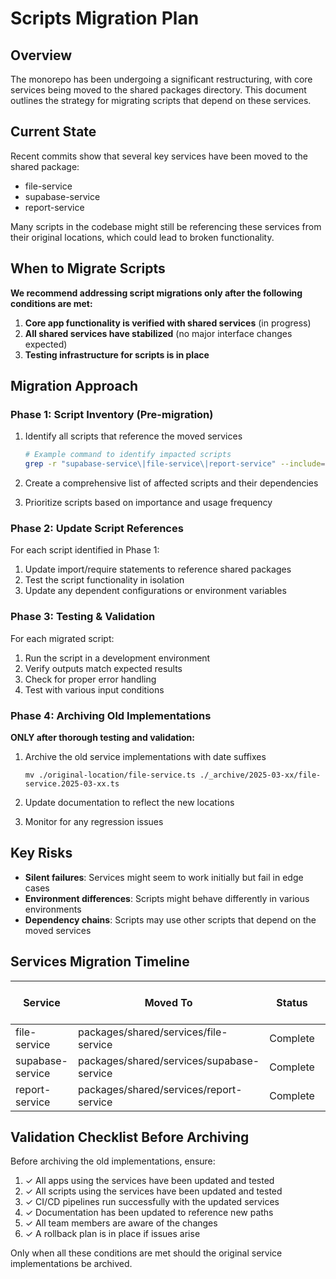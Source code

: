 # Scripts Migration Plan

## Overview

The monorepo has been undergoing a significant restructuring, with core services being moved to the shared packages directory. This document outlines the strategy for migrating scripts that depend on these services.

## Current State

Recent commits show that several key services have been moved to the shared package:
- file-service
- supabase-service
- report-service

Many scripts in the codebase might still be referencing these services from their original locations, which could lead to broken functionality.

## When to Migrate Scripts

**We recommend addressing script migrations only after the following conditions are met:**

1. **Core app functionality is verified with shared services** (in progress)
2. **All shared services have stabilized** (no major interface changes expected)
3. **Testing infrastructure for scripts is in place**

## Migration Approach

### Phase 1: Script Inventory (Pre-migration)

1. Identify all scripts that reference the moved services
   ```bash
   # Example command to identify impacted scripts
   grep -r "supabase-service\|file-service\|report-service" --include="*.sh" --include="*.ts" --include="*.js" ./scripts/
   ```

2. Create a comprehensive list of affected scripts and their dependencies
3. Prioritize scripts based on importance and usage frequency

### Phase 2: Update Script References

For each script identified in Phase 1:

1. Update import/require statements to reference shared packages
2. Test the script functionality in isolation
3. Update any dependent configurations or environment variables

### Phase 3: Testing & Validation

For each migrated script:

1. Run the script in a development environment
2. Verify outputs match expected results
3. Check for proper error handling
4. Test with various input conditions

### Phase 4: Archiving Old Implementations

**ONLY after thorough testing and validation:**

1. Archive the old service implementations with date suffixes
   ```
   mv ./original-location/file-service.ts ./_archive/2025-03-xx/file-service.2025-03-xx.ts
   ```

2. Update documentation to reflect the new locations
3. Monitor for any regression issues

## Key Risks

- **Silent failures**: Services might seem to work initially but fail in edge cases
- **Environment differences**: Scripts might behave differently in various environments
- **Dependency chains**: Scripts may use other scripts that depend on the moved services

## Services Migration Timeline

| Service | Moved To | Status | Scripts Migration Ready |
|---------|----------|--------|-------------------------|
| file-service | packages/shared/services/file-service | Complete | Not yet |
| supabase-service | packages/shared/services/supabase-service | Complete | Not yet |
| report-service | packages/shared/services/report-service | Complete | Not yet |

## Validation Checklist Before Archiving

Before archiving the old implementations, ensure:

1. ✓ All apps using the services have been updated and tested
2. ✓ All scripts using the services have been updated and tested
3. ✓ CI/CD pipelines run successfully with the updated services
4. ✓ Documentation has been updated to reference new paths
5. ✓ All team members are aware of the changes
6. ✓ A rollback plan is in place if issues arise

Only when all these conditions are met should the original service implementations be archived.